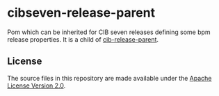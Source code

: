 cibseven-release-parent
======================

Pom which can be inherited for CIB seven releases defining some bpm release properties.
It is a child of [cib-release-parent](https://github.com/cibseven/cib-release-parent).

License
-------

The source files in this repository are made available under the [Apache License Version 2.0](./LICENSE).